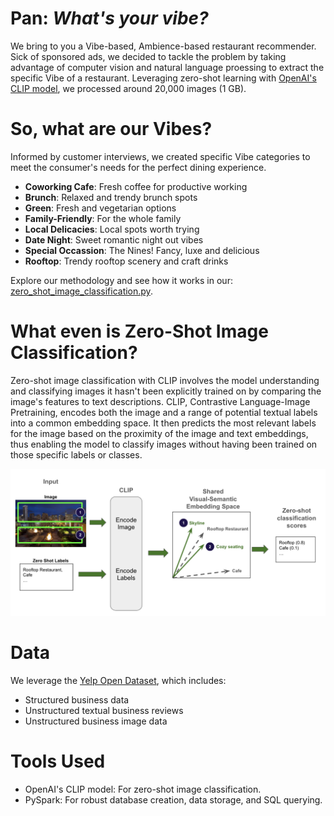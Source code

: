 # Pan: *What's your vibe?*

We bring to you a Vibe-based, Ambience-based restaurant recommender. Sick of sponsored ads, we decided to tackle the problem by taking advantage of computer vision and natural language proessing to extract the specific Vibe of a restaurant. Leveraging zero-shot learning with [OpenAI's CLIP model](https://openai.com/research/clip), we processed around 20,000 images (1 GB).

# So, what are our Vibes?
Informed by customer interviews, we created specific Vibe categories to meet the consumer's needs for the perfect dining experience.

- **Coworking Cafe**: Fresh coffee for productive working
- **Brunch**: Relaxed and trendy brunch spots
- **Green**: Fresh and vegetarian options
- **Family-Friendly**: For the whole family
- **Local Delicacies**: Local spots worth trying
- **Date Night**: Sweet romantic night out vibes
- **Special Occassion**: The Nines! Fancy, luxe and delicious
- **Rooftop**: Trendy rooftop scenery and craft drinks

Explore our methodology and see how it works in our: [zero_shot_image_classification.py](https://github.com/samuelcampione/zero_shot_learning_restaurant_data/blob/main/zero_shot_image_classification.py).

# What even is Zero-Shot Image Classification?

Zero-shot image classification with CLIP involves the model understanding and classifying images it hasn't been explicitly trained on by comparing the image's features to text descriptions. CLIP,  Contrastive Language-Image Pretraining, encodes both the image and a range of potential textual labels into a common embedding space. It then predicts the most relevant labels for the image based on the proximity of the image and text embeddings, thus enabling the model to classify images without having been trained on those specific labels or classes.


![](https://github.com/samuelcampione/zero_shot_learning_restaurant_data/blob/main/zero_shot_diagram.png "Screenshot")


# Data
We leverage the [Yelp Open Dataset](https://www.yelp.com/dataset), which includes:
- Structured business data
- Unstructured textual business reviews
- Unstructured business image data

# Tools Used
- OpenAI's CLIP model: For zero-shot image classification.
- PySpark: For robust database creation, data storage, and SQL querying.
